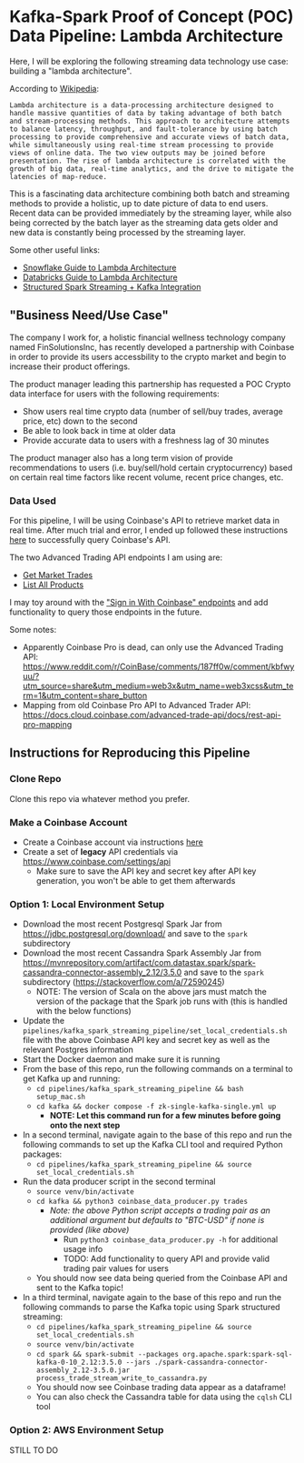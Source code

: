 # Kafka-Spark Proof of Concept (POC) Data Pipeline: Lambda Architecture

Here, I will be exploring the following streaming data technology use case: building a "lambda architecture".

According to [Wikipedia](https://en.wikipedia.org/wiki/Lambda_architecture):
```
Lambda architecture is a data-processing architecture designed to handle massive quantities of data by taking advantage of both batch and stream-processing methods. This approach to architecture attempts to balance latency, throughput, and fault-tolerance by using batch processing to provide comprehensive and accurate views of batch data, while simultaneously using real-time stream processing to provide views of online data. The two view outputs may be joined before presentation. The rise of lambda architecture is correlated with the growth of big data, real-time analytics, and the drive to mitigate the latencies of map-reduce.
```

This is a fascinating data architecture combining both batch and streaming methods to provide a holistic, up to date picture of data to end users. Recent data can be provided immediately by the streaming layer, while also being corrected by the batch layer as the streaming data gets older and new data is constantly being processed by the streaming layer.

Some other useful links:
- [Snowflake Guide to Lambda Architecture](https://www.snowflake.com/guides/lambda-architecture)
- [Databricks Guide to Lambda Architecture](https://databricks.com/glossary/lambda-architecture)
- [Structured Spark Streaming + Kafka Integration](https://spark.apache.org/docs/latest/structured-streaming-kafka-integration.html)

## "Business Need/Use Case"

The company I work for, a holistic financial wellness technology company named FinSolutionsInc, has recently developed a partnership with Coinbase in order to provide its users accessbility to the crypto market and begin to increase their product offerings.

The product manager leading this partnership has requested a POC Crypto data interface for users with the following requirements:
- Show users real time crypto data (number of sell/buy trades, average price, etc) down to the second
- Be able to look back in time at older data
- Provide accurate data to users with a freshness lag of 30 minutes

The product manager also has a long term vision of provide recommendations to users (i.e. buy/sell/hold certain cryptocurrency) based on certain real time factors like recent volume, recent price changes, etc.

### Data Used

For this pipeline, I will be using Coinbase's API to retrieve market data in real time. After much trial and error, I ended up followed these instructions [here](https://docs.cloud.coinbase.com/advanced-trade-api/docs/auth#legacy-api-keys) to successfully query Coinbase's API.

The two Advanced Trading API endpoints I am using are:
- [Get Market Trades](https://docs.cloud.coinbase.com/advanced-trade-api/reference/retailbrokerageapi_getmarkettrades)
- [List All Products](https://docs.cloud.coinbase.com/advanced-trade-api/reference/retailbrokerageapi_getproducts)

I may toy around with the ["Sign in With Coinbase" endpoints](https://docs.cloud.coinbase.com/sign-in-with-coinbase/docs/welcome) and add functionality to query those endpoints in the future.

Some notes:
- Apparently Coinbase Pro is dead, can only use the Advanced Trading API: https://www.reddit.com/r/CoinBase/comments/187ff0w/comment/kbfwyuu/?utm_source=share&utm_medium=web3x&utm_name=web3xcss&utm_term=1&utm_content=share_button
- Mapping from old Coinbase Pro API to Advanced Trader API: https://docs.cloud.coinbase.com/advanced-trade-api/docs/rest-api-pro-mapping

## Instructions for Reproducing this Pipeline

### Clone Repo

Clone this repo via whatever method you prefer.

### Make a Coinbase Account
- Create a Coinbase account via instructions [here](https://help.coinbase.com/en-au/coinbase/getting-started/getting-started-with-coinbase/create-a-coinbase-account)
- Create a set of **legacy** API credentials via https://www.coinbase.com/settings/api
    - Make sure to save the API key and secret key after API key generation, you won't be able to get them afterwards

### Option 1: Local Environment Setup
- Download the most recent Postgresql Spark Jar from https://jdbc.postgresql.org/download/ and save to the `spark` subdirectory
- Download the most recent Cassandra Spark Assembly Jar from https://mvnrepository.com/artifact/com.datastax.spark/spark-cassandra-connector-assembly_2.12/3.5.0 and save to the `spark` subdirectory (https://stackoverflow.com/a/72590245)
    - NOTE: The version of Scala on the above jars must match the version of the package that the Spark job runs with (this is handled with the below functions)
- Update the `pipelines/kafka_spark_streaming_pipeline/set_local_credentials.sh` file with the above Coinbase API key and secret key as well as the relevant Postgres information
- Start the Docker daemon and make sure it is running
- From the base of this repo, run the following commands on a terminal to get Kafka up and running:
    - `cd pipelines/kafka_spark_streaming_pipeline && bash setup_mac.sh`
    - `cd kafka && docker compose -f zk-single-kafka-single.yml up`
        - **NOTE: Let this command run for a few minutes before going onto the next step**
- In a second terminal, navigate again to the base of this repo and run the following commands to set up the Kafka CLI tool and required Python packages:
    - `cd pipelines/kafka_spark_streaming_pipeline && source set_local_credentials.sh`
- Run the data producer script in the second terminal
    - `source venv/bin/activate`
    - `cd kafka && python3 coinbase_data_producer.py trades`
        - *Note: the above Python script accepts a trading pair as an additional argument but defaults to "BTC-USD" if none is provided (like above)*
            - Run `python3 coinbase_data_producer.py -h` for additional usage info
            - TODO: Add functionality to query API and provide valid trading pair values for users
    - You should now see data being queried from the Coinbase API and sent to the Kafka topic!
- In a third terminal, navigate again to the base of this repo and run the following commands to parse the Kafka topic using Spark structured streaming:
    - `cd pipelines/kafka_spark_streaming_pipeline && source set_local_credentials.sh`
    - `source venv/bin/activate`
    - `cd spark && spark-submit --packages org.apache.spark:spark-sql-kafka-0-10_2.12:3.5.0 --jars ./spark-cassandra-connector-assembly_2.12-3.5.0.jar process_trade_stream_write_to_cassandra.py`
    - You should now see Coinbase trading data appear as a dataframe!
    - You can also check the Cassandra table for data using the `cqlsh` CLI tool

### Option 2: AWS Environment Setup

STILL TO DO